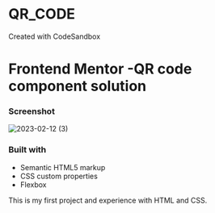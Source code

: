 # QR_CODE
Created with CodeSandbox
# Frontend Mentor -QR code component solution

### Screenshot

![2023-02-12 (3)](https://user-images.githubusercontent.com/114775257/218322559-e5898381-ea85-491d-9e56-d67f8e6fb34c.png)


### Built with

- Semantic HTML5 markup
- CSS custom properties
- Flexbox

This is my first project and experience with HTML and CSS.

